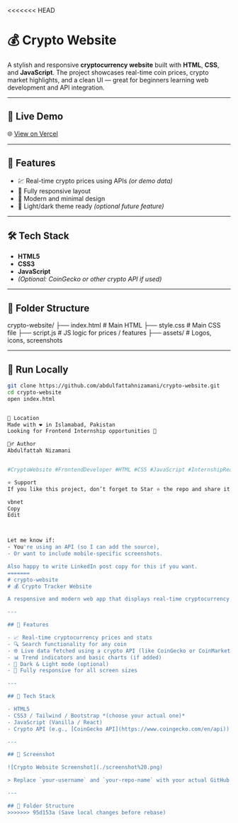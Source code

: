 <<<<<<< HEAD
# 💰 Crypto Website

A stylish and responsive **cryptocurrency website** built with **HTML**, **CSS**, and **JavaScript**. The project showcases real-time coin prices, crypto market highlights, and a clean UI — great for beginners learning web development and API integration.

---

## 🔗 Live Demo

🌐 [View on Vercel](https://crypto-website-seven-eta.vercel.app/)

---


## 🧠 Features

- 💹 Real-time crypto prices using APIs *(or demo data)*
- 📱 Fully responsive layout
- 🎨 Modern and minimal design
- 🌙 Light/dark theme ready *(optional future feature)*

---

## 🛠️ Tech Stack

- **HTML5**
- **CSS3**
- **JavaScript**
- *(Optional: CoinGecko or other crypto API if used)*

---

## 📁 Folder Structure


crypto-website/
├── index.html # Main HTML
├── style.css # Main CSS file
├── script.js # JS logic for prices / features
├── assets/ # Logos, icons, screenshots


---

## 🚀 Run Locally

```bash
git clone https://github.com/abdulfattahnizamani/crypto-website.git
cd crypto-website
open index.html


📍 Location
Made with ❤️ in Islamabad, Pakistan
Looking for Frontend Internship opportunities 🚀

🙋‍♂️ Author
Abdulfattah Nizamani


#CryptoWebsite #FrontendDeveloper #HTML #CSS #JavaScript #InternshipReady #IslamabadDevelopers #CryptoDashboard

⭐ Support
If you like this project, don’t forget to Star ⭐ the repo and share it!

vbnet
Copy
Edit



Let me know if:
- You're using an API (so I can add the source),
- Or want to include mobile-specific screenshots.

Also happy to write LinkedIn post copy for this if you want.
=======
# crypto-website
# 💰 Crypto Tracker Website

A responsive and modern web app that displays real-time cryptocurrency data including live prices, charts, and market trends using public APIs. Built using HTML, CSS, JavaScript and optionally frameworks like Bootstrap or Tailwind.

---

## 🚀 Features

- 📈 Real-time cryptocurrency prices and stats
- 🔍 Search functionality for any coin
- 🌐 Live data fetched using a crypto API (like CoinGecko or CoinMarketCap)
- 📊 Trend indicators and basic charts (if added)
- 🌙 Dark & Light mode (optional)
- 📱 Fully responsive for all screen sizes

---

## 🧰 Tech Stack

- HTML5  
- CSS3 / Tailwind / Bootstrap *(choose your actual one)*  
- JavaScript (Vanilla / React)  
- Crypto API (e.g., [CoinGecko API](https://www.coingecko.com/en/api))  

---

## 📸 Screenshot

![Crypto Website Screenshot](./screenshot%20.png)

> Replace `your-username` and `your-repo-name` with your actual GitHub username and repo name.

---

## 📂 Folder Structure
>>>>>>> 95d153a (Save local changes before rebase)

